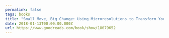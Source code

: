```yaml
---
permalink: false
tags: books
title: "Small Move, Big Change: Using Microresolutions to Transform Your Life Permanently"
date: 2018-01-13T00:00:00.000Z
url: https://www.goodreads.com/book/show/18079652
---
```

